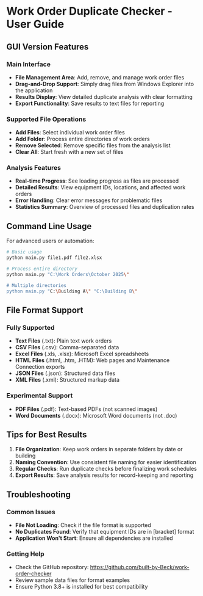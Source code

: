 # Work Order Duplicate Checker - User Guide

## GUI Version Features

### Main Interface
- **File Management Area**: Add, remove, and manage work order files
- **Drag-and-Drop Support**: Simply drag files from Windows Explorer into the application
- **Results Display**: View detailed duplicate analysis with clear formatting
- **Export Functionality**: Save results to text files for reporting

### Supported File Operations
- **Add Files**: Select individual work order files
- **Add Folder**: Process entire directories of work orders
- **Remove Selected**: Remove specific files from the analysis list
- **Clear All**: Start fresh with a new set of files

### Analysis Features
- **Real-time Progress**: See loading progress as files are processed
- **Detailed Results**: View equipment IDs, locations, and affected work orders
- **Error Handling**: Clear error messages for problematic files
- **Statistics Summary**: Overview of processed files and duplication rates

## Command Line Usage

For advanced users or automation:

```bash
# Basic usage
python main.py file1.pdf file2.xlsx

# Process entire directory
python main.py "C:\Work Orders\October 2025\"

# Multiple directories
python main.py "C:\Building A\" "C:\Building B\"
```

## File Format Support

### Fully Supported
- **Text Files** (.txt): Plain text work orders
- **CSV Files** (.csv): Comma-separated data
- **Excel Files** (.xls, .xlsx): Microsoft Excel spreadsheets
- **HTML Files** (.html, .htm, .HTM): Web pages and Maintenance Connection exports
- **JSON Files** (.json): Structured data files
- **XML Files** (.xml): Structured markup data

### Experimental Support
- **PDF Files** (.pdf): Text-based PDFs (not scanned images)
- **Word Documents** (.docx): Microsoft Word documents (not .doc)

## Tips for Best Results

1. **File Organization**: Keep work orders in separate folders by date or building
2. **Naming Convention**: Use consistent file naming for easier identification
3. **Regular Checks**: Run duplicate checks before finalizing work schedules
4. **Export Results**: Save analysis results for record-keeping and reporting

## Troubleshooting

### Common Issues
- **File Not Loading**: Check if the file format is supported
- **No Duplicates Found**: Verify that equipment IDs are in [bracket] format
- **Application Won't Start**: Ensure all dependencies are installed

### Getting Help
- Check the GitHub repository: https://github.com/built-by-Beck/work-order-checker
- Review sample data files for format examples
- Ensure Python 3.8+ is installed for best compatibility
